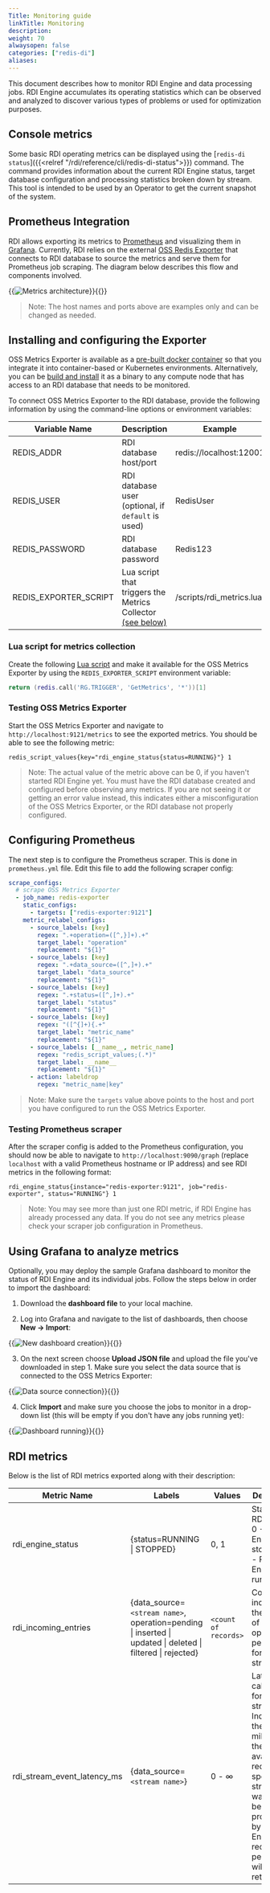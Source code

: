 ```yaml
---
Title: Monitoring guide
linkTitle: Monitoring
description:
weight: 70
alwaysopen: false
categories: ["redis-di"]
aliases: 
---
```


This document describes how to monitor RDI Engine and data processing jobs. RDI Engine accumulates its operating statistics which can be observed and analyzed to discover various types of problems or used for optimization purposes.

## Console metrics

Some basic RDI operating metrics can be displayed using the [`redis-di status`]({{<relref "/rdi/reference/cli/redis-di-status">}}) command. The command provides information about the current RDI Engine status, target database configuration and processing statistics broken down by stream. This tool is intended to be used by an Operator to get the current snapshot of the system.

## Prometheus Integration

RDI allows exporting its metrics to [Prometheus](https://prometheus.io/) and visualizing them in [Grafana](https://grafana.com/). Currently, RDI relies on the external [OSS Redis Exporter](https://github.com/oliver006/redis_exporter) that connects to RDI database to source the metrics and serve them for Prometheus job scraping. The diagram below describes this flow and components involved.

{{<image filename="/images/monitoring-architecture.png" alt="Metrics architecture" >}}{{</image>}}

> Note: The host names and ports above are examples only and can be changed as needed.

## Installing and configuring the Exporter

OSS Metrics Exporter is available as a [pre-built docker container](https://hub.docker.com/r/oliver006/redis_exporter) so that you integrate it into container-based or Kubernetes environments. Alternatively, you can be [build and install](https://hub.docker.com/r/oliver006/redis_exporter) it as a binary to any compute node that has access to an RDI database that needs to be monitored.

To connect OSS Metrics Exporter to the RDI database, provide the following information by using the command-line options or environment variables:

| Variable Name         | Description                                                                                      | Example                  |
| --------------------- | ------------------------------------------------------------------------------------------------ | ------------------------ |
| REDIS_ADDR            | RDI database host/port                                                                           | redis://localhost:12001  |
| REDIS_USER            | RDI database user (optional, if `default` is used)                                               | RedisUser                |
| REDIS_PASSWORD        | RDI database password                                                                            | Redis123                 |
| REDIS_EXPORTER_SCRIPT | Lua script that triggers the Metrics Collector [(see below)](#lua-script-for-metrics-collection) | /scripts/rdi_metrics.lua |

### Lua script for metrics collection

Create the following [Lua script](https://redis.io/docs/manual/programmability/eval-intro/) and make it available for the OSS Metrics Exporter by using the `REDIS_EXPORTER_SCRIPT` environment variable:

```lua
return (redis.call('RG.TRIGGER', 'GetMetrics', '*'))[1]
```

### Testing OSS Metrics Exporter

Start the OSS Metrics Exporter and navigate to `http://localhost:9121/metrics` to see the exported metrics. You should be able to see the following metric:

```
redis_script_values{key="rdi_engine_status{status=RUNNING}"} 1
```

> Note: The actual value of the metric above can be 0, if you haven't started RDI Engine yet. You must have the RDI database created and configured before observing any metrics. If you are not seeing it or getting an error value instead, this indicates either a misconfiguration of the OSS Metrics Exporter, or the RDI database not properly configured.

## Configuring Prometheus

The next step is to configure the Prometheus scraper. This is done in `prometheus.yml` file. Edit this file to add the following scraper config:

```yaml
scrape_configs:
  # scrape OSS Metrics Exporter
  - job_name: redis-exporter
    static_configs:
      - targets: ["redis-exporter:9121"]
    metric_relabel_configs:
      - source_labels: [key]
        regex: ".+operation=([^,}]+).+"
        target_label: "operation"
        replacement: "${1}"
      - source_labels: [key]
        regex: ".+data_source=([^,]+).+"
        target_label: "data_source"
        replacement: "${1}"
      - source_labels: [key]
        regex: ".+status=([^,]+).+"
        target_label: "status"
        replacement: "${1}"
      - source_labels: [key]
        regex: "([^{]+){.+"
        target_label: "metric_name"
        replacement: "${1}"
      - source_labels: [__name__, metric_name]
        regex: "redis_script_values;(.*)"
        target_label: __name__
        replacement: "${1}"
      - action: labeldrop
        regex: "metric_name|key"
```

> Note: Make sure the `targets` value above points to the host and port you have configured to run the OSS Metrics Exporter.

### Testing Prometheus scraper

After the scraper config is added to the Prometheus configuration, you should now be able to navigate to `http://localhost:9090/graph` (replace `localhost` with a valid Prometheus hostname or IP address) and see RDI metrics in the following format:

```
rdi_engine_status{instance="redis-exporter:9121", job="redis-exporter", status="RUNNING"} 1
```

> Note: You may see more than just one RDI metric, if RDI Engine has already processed any data. If you do not see any metrics please check your scraper job configuration in Prometheus.

## Using Grafana to analyze metrics

Optionally, you may deploy the sample Grafana dashboard to monitor the status of RDI Engine and its individual jobs. Follow the steps below in order to import the dashboard:

1. Download the **dashboard file** to your local machine.

2. Log into Grafana and navigate to the list of dashboards, then choose **New -> Import**:

{{<image filename="/images/monitoring-grafana-new-dash.png" alt="New dashboard creation" >}}{{</image>}}

3. On the next screen choose **Upload JSON file** and upload the file you've downloaded in step 1. Make sure you select the data source that is connected to the OSS Metrics Exporter:

{{<image filename="/images/monitoring-grafana-dash-configure.png" alt="Data source connection" >}}{{</image>}}


4. Click **Import** and make sure you choose the jobs to monitor in a drop-down list (this will be empty if you don't have any jobs running yet):

{{<image filename="/images/monitoring-grafana-dash-running.png" alt="Dashboard running" >}}{{</image>}}

## RDI metrics

Below is the list of RDI metrics exported along with their description:

| Metric Name                 | Labels                                                                                                     | Values               | Description                                                                                                                                                                                                        |
| --------------------------- | ---------------------------------------------------------------------------------------------------------- | -------------------- | ------------------------------------------------------------------------------------------------------------------------------------------------------------------------------------------------------------------ |
| rdi_engine_status           | {status=RUNNING \| STOPPED}                                                                                | 0, 1                 | Status of RDI Engine. 0 - RDI Engine is stopped, 1 - RDI Engine is running.                                                                                                                                        |
| rdi_incoming_entries        | {data_source=`<stream name>`, operation=pending \| inserted \| updated \| deleted \| filtered \| rejected} | `<count of records>` | Counters, indicating the number of operations performed for each stream.                                                                                                                                           |
| rdi_stream_event_latency_ms | {data_source=`<stream name>`}                                                                              | 0 - &infin;          | Latency calculated for each stream. Indicates the time in milliseconds the first available record has spent in the stream waiting to be processed by RDI Engine. If no records pending it will always return zero. |

